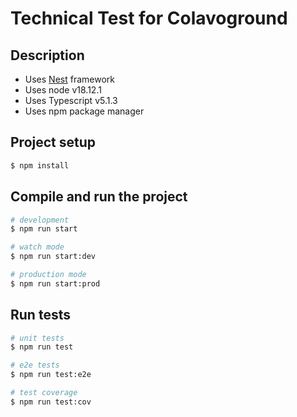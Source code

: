 # Technical Test for Colavoground

## Description

- Uses [Nest](https://github.com/nestjs/nest) framework
- Uses node v18.12.1
- Uses Typescript v5.1.3
- Uses npm package manager

## Project setup

```bash
$ npm install
```

## Compile and run the project

```bash
# development
$ npm run start

# watch mode
$ npm run start:dev

# production mode
$ npm run start:prod
```

## Run tests

```bash
# unit tests
$ npm run test

# e2e tests
$ npm run test:e2e

# test coverage
$ npm run test:cov
```
